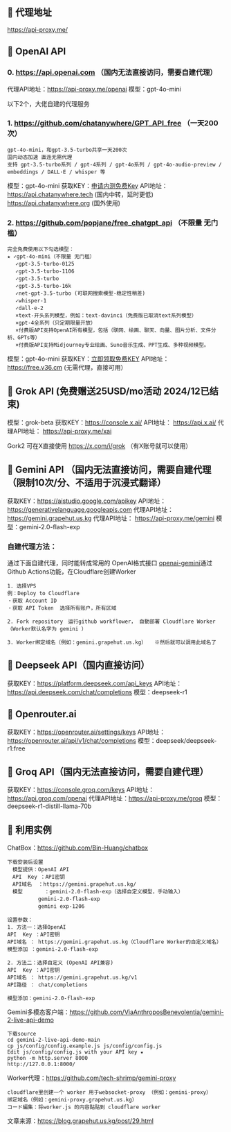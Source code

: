 ## 💯  代理地址
https://api-proxy.me/


## 🔖 OpenAI API
### 0. https://api.openai.com （国内无法直接访问，需要自建代理）
代理API地址：https://api-proxy.me/openai
模型：gpt-4o-mini


以下2个，大佬自建的代理服务
### 1. https://github.com/chatanywhere/GPT_API_free （一天200次）
```
gpt-4o-mini，和gpt-3.5-turbo共享一天200次
国内动态加速 直连无需代理
支持 gpt-3.5-turbo系列 / gpt-4系列 / gpt-4o系列 / gpt-4o-audio-preview / embeddings / DALL·E / whisper 等
```
模型：gpt-4o-mini
获取KEY：[申请内测免费Key](https://api.chatanywhere.org/v1/oauth/free/render)
API地址： https://api.chatanywhere.tech (国内中转，延时更低)
　　　　　https://api.chatanywhere.org (国外使用)


### 2. https://github.com/popjane/free_chatgpt_api （不限量 无门槛）
```
完全免费使用以下勾选模型：
★ ✓gpt-4o-mini（不限量 无门槛）
 　✓gpt-3.5-turbo-0125
 　✓gpt-3.5-turbo-1106
 　✓gpt-3.5-turbo
 　✓gpt-3.5-turbo-16k
 　✓net-gpt-3.5-turbo (可联网搜索模型-稳定性稍差)
 　✓whisper-1
 　✓dall-e-2
 　×text-开头系列模型，例如：text-davinci（免费版已取消text系列模型）
 　×gpt-4全系列（只定期限量开放）
 　×付费版API支持OpenAI所有模型，包括（联网、绘画、聊天、向量、图片分析、文件分析、GPTs等）
 　×付费版API支持Midjourney专业绘画、Suno音乐生成、PPT生成、多种视频模型。
```
模型：gpt-4o-mini
获取KEY：[立即领取免费KEY](https://free.v36.cm/github)
API地址： https://free.v36.cm (无需代理，直接可用）



## 🔖 Grok API   (免费赠送25USD/mo活动 2024/12已结束)
模型：grok-beta
获取KEY：https://console.x.ai/
API地址： https://api.x.ai/
代理API地址： https://api-proxy.me/xai


Gork2 可在X直接使用
https://x.com/i/grok （有X账号就可以使用）




## 🔖 Gemini API  （国内无法直接访问，需要自建代理（限制10次/分、不适用于沉浸式翻译）
获取KEY：https://aistudio.google.com/apikey
API地址： https://generativelanguage.googleapis.com
代理API地址： https://gemini.grapehut.us.kg
代理API地址： https://api-proxy.me/gemini
模型：gemini-2.0-flash-exp


### 自建代理方法：
通过下面自建代理，同时能转成常用的 OpenAI格式接口
[openai-gemini](https://github.com/PublicAffairs/openai-gemini)通过Github Actions功能，在Cloudflare创建Worker

```
1. 选择VPS
例：Deploy to Cloudflare
・获取 Account ID
・获取 API Token  选择所有账户，所有区域

2. Fork repository　运行github workflower， 自動部署 Cloudflare Worker（Worker默认名字为 gemini ） 

3. Worker绑定域名（例如：gemini.grapehut.us.kg） 　※然后就可以调用此域名了
```


## 🔖 Deepseek API（国内直接访问）
获取KEY：https://platform.deepseek.com/api_keys
API地址： https://api.deepseek.com/chat/completions
模型：deepseek-r1


## 🔖 Openrouter.ai
获取KEY：https://openrouter.ai/settings/keys
API地址： https://openrouter.ai/api/v1/chat/completions
模型：deepseek/deepseek-r1:free



## 🔖 Groq API（国内无法直接访问，需要自建代理）
获取KEY：https://console.groq.com/keys
API地址： https://api.groq.com/openai
代理API地址：https://api-proxy.me/groq
模型：deepseek-r1-distill-llama-70b



## 🔖 利用实例

ChatBox：https://github.com/Bin-Huang/chatbox
```
下载安装后设置
　模型提供：OpenAI API
　API  Key ：API密钥
　API域名  ：https://gemini.grapehut.us.kg/
　模型       ：gemini-2.0-flash-exp（选择自定义模型，手动输入）
　　　　　　gemini-2.0-flash-exp
　　　　　　gemini exp-1206 　

设置参数：
1. 方法一：选择OpenAI
API  Key ：API密钥
API域名 ： https://gemini.grapehut.us.kg（Cloudflare Worker的自定义域名）
模型添加 ：gemini-2.0-flash-exp

2. 方法二：选择自定义 (OpenAI API兼容)
API  Key ：API密钥
API域名 ： https://gemini.grapehut.us.kg/v1
API路径 ： chat/completions

模型添加：gemini-2.0-flash-exp

```


Gemini多模态客户端：https://github.com/ViaAnthroposBenevolentia/gemini-2-live-api-demo
```
下载source
cd gemini-2-live-api-demo-main
cp js/config/config.example.js js/config/config.js  
Edit js/config/config.js with your API key ★ 
python -m http.server 8000
http://127.0.0.1:8000/
```


Worker代理：https://github.com/tech-shrimp/gemini-proxy
```
cloudflare里创建一个 worker 用于websocket-proxy （例如：gemini-proxy）
绑定域名（例如：gemini-proxy.grapehut.us.kg）
コード編集：将worker.js 的内容黏贴到 cloudflare worker
```
文章来源：https://blog.grapehut.us.kg/post/29.html